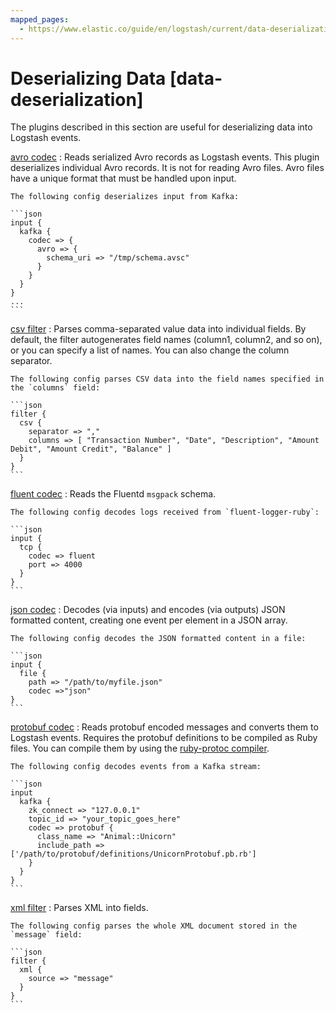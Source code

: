 ```yaml
---
mapped_pages:
  - https://www.elastic.co/guide/en/logstash/current/data-deserialization.html
---
```


# Deserializing Data [data-deserialization]

The plugins described in this section are useful for deserializing data into Logstash events.

[avro codec](/reference/plugins-codecs-avro.md)
:   Reads serialized Avro records as Logstash events. This plugin deserializes individual Avro records. It is not for reading Avro files. Avro files have a unique format that must be handled upon input.

    The following config deserializes input from Kafka:

    ```json
    input {
      kafka {
        codec => {
          avro => {
            schema_uri => "/tmp/schema.avsc"
          }
        }
      }
    }
    ...
    ```


[csv filter](/reference/plugins-filters-csv.md)
:   Parses comma-separated value data into individual fields. By default, the filter autogenerates field names (column1, column2, and so on), or you can specify a list of names. You can also change the column separator.

    The following config parses CSV data into the field names specified in the `columns` field:

    ```json
    filter {
      csv {
        separator => ","
        columns => [ "Transaction Number", "Date", "Description", "Amount Debit", "Amount Credit", "Balance" ]
      }
    }
    ```


[fluent codec](/reference/plugins-codecs-fluent.md)
:   Reads the Fluentd `msgpack` schema.

    The following config decodes logs received from `fluent-logger-ruby`:

    ```json
    input {
      tcp {
        codec => fluent
        port => 4000
      }
    }
    ```


[json codec](/reference/plugins-codecs-json.md)
:   Decodes (via inputs) and encodes (via outputs) JSON formatted content, creating one event per element in a JSON array.

    The following config decodes the JSON formatted content in a file:

    ```json
    input {
      file {
        path => "/path/to/myfile.json"
        codec =>"json"
    }
    ```


[protobuf codec](/reference/plugins-codecs-protobuf.md)
:   Reads protobuf encoded messages and converts them to Logstash events. Requires the protobuf definitions to be compiled as Ruby files. You can compile them by using the [ruby-protoc compiler](https://github.com/codekitchen/ruby-protocol-buffers).

    The following config decodes events from a Kafka stream:

    ```json
    input
      kafka {
        zk_connect => "127.0.0.1"
        topic_id => "your_topic_goes_here"
        codec => protobuf {
          class_name => "Animal::Unicorn"
          include_path => ['/path/to/protobuf/definitions/UnicornProtobuf.pb.rb']
        }
      }
    }
    ```


[xml filter](/reference/plugins-filters-xml.md)
:   Parses XML into fields.

    The following config parses the whole XML document stored in the `message` field:

    ```json
    filter {
      xml {
        source => "message"
      }
    }
    ```


